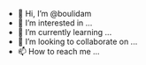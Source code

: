 - 👋 Hi, I’m @boulidam
- 👀 I’m interested in ...
- 🌱 I’m currently learning ...
- 💞️ I’m looking to collaborate on ...
- 📫 How to reach me ...

<!---
boulidam/boulidam is a ✨ special ✨ repository because its `README.md` (this file) appears on your GitHub profile.
You can click the Preview link to take a look at your changes.
--->
